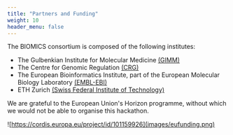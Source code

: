 ```yaml
---
title: "Partners and Funding"
weight: 10
header_menu: false
---
```


The BIOMICS consortium is composed of the following institutes:

- The Gulbenkian Institute for Molecular Medicine [(GIMM)](https://gimm.pt/)
- The Centre for Genomic Regulation [(CRG)](https://www.crg.eu/en)
- The European Bioinformatics Institute, part of the European Molecular Biology Laboratory [(EMBL-EBI)](https://www.ebi.ac.uk/)
- ETH Zurich [(Swiss Federal Institute of Technology)](https://ethz.ch/en.html)

We are grateful to the European Union's Horizon programme, without which we would not be able to organise this hackathon.

![https://cordis.europa.eu/project/id/101159926](images/eufunding.png)
